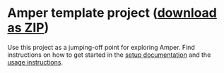 # Amper template project ([download as ZIP](https://hoover.fly.dev/download-zip/repo?user=JetBrains&name=amper&branch=HEAD&path=/examples/new-project-template))

Use this project as a jumping-off point for exploring Amper.
Find instructions on how to get started in the [setup documentation](../../docs/Setup.md) and the [usage instructions](../../docs/Usage.md#using-amper-from-the-command-line).
